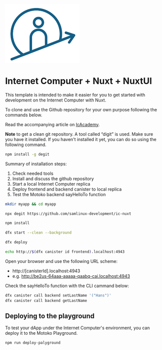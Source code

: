 <p align="left" >
  <img width="240"  src="assets/images//icAcademy.png">
</p>

# Internet Computer + Nuxt + NuxtUI

This template is intended to make it easier for you to get started with development on the Internet Computer with Nuxt. 

To clone and use the Github repository for your own purpose following the commands below. 

Read the accompanying article on [IcAcademy](https://blog.icacademy.at/blog/ic-nuxt-starter).


**Note** to get a clean git repository. A tool called “digit” is used. Make sure you have it installed. If you haven't installed it yet, you can do so using the following command.

```bash
npm install -g degit
```

Summary of installation steps:
1. Check needed tools
2. Install and discuss the github repository
3. Start a local Internet Computer replica
4. Deploy frontend and backend canister to local replica
5. Test the Motoko backend sayHelloTo function


```bash
mkdir myapp && cd myapp
```
```bash
npx degit https://github.com/samlinux-development/ic-nuxt
```
```bash
npm install
```
```bash
dfx start --clean --background
```
```bash
dfx deploy 
```
```bash
echo http://$(dfx canister id frontend).localhost:4943
```
Open your browser and use the following URL scheme:

- http://[canisterId].localhost:4943
- e.g. http://be2us-64aaa-aaaaa-qaabq-cai.localhost:4943

Check the sayHelloTo function with the CLI cammand below:
```bash
dfx canister call backend setLastName '("Hans")'
dfx canister call backend getLastName
```

## Deploying to the playground
To test your dApp under the Internet Computer's environment, you can deploy it to the Motoko Playground.

```bash
npm run deploy-palyground
```
